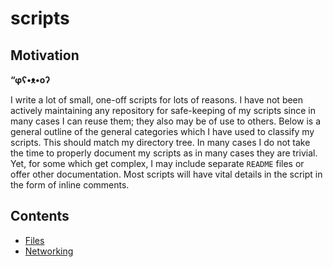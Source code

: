 # scripts

## Motivation 

 **“φʕ•ᴥ•oʔ**
 
 I write a lot of small, one-off scripts for lots of reasons. I have not been actively maintaining any repository for safe-keeping of my scripts since in many cases I can reuse them; they also may be of use to others. Below is a general outline of the general categories which I have used to classify my scripts. This should match my directory tree. In many cases I do not take the time to properly document my scripts as in many cases they are trivial. Yet, for some which get complex, I may include separate `README` files or offer other documentation. Most scripts will have vital details in the script in the form of inline comments.

## Contents

* [Files](https://code.jho.io/repos/scripts/cat/files/manifest.md)
* [Networking](https://code.jho.io/repos/scripts/cat/networking/manifest.md)
